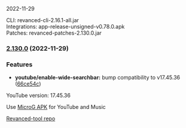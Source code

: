 2022-11-29
  
CLI: revanced-cli-2.16.1-all.jar  
Integrations: app-release-unsigned-v0.78.0.apk  
Patches: revanced-patches-2.130.0.jar  

### [2.130.0](https://github.com/revanced/revanced-patches/compare/v2.129.0...v2.130.0) (2022-11-29)
### Features
* **youtube/enable-wide-searchbar:** bump compatibility to v17.45.36 ([66ce54c](https://github.com/revanced/revanced-patches/commit/66ce54c9921e6fbf5bbe52d73b0182352181f2b8))

  

YouTube version: 17.45.36

Use [MicroG APK](https://github.com/inotia00/VancedMicroG/releases/latest/download/microg.apk) for YouTube and Music

[Revanced-tool repo](https://github.com/Kingsmanvn-Official/Revanced-tool)
